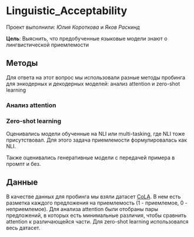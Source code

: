# Linguistic_Acceptability

Проект выполнили: *Юлия Короткова* и *Яков Раскинд*

**Цель**: Выяснить, что предобученные языковые модели знают о лингвистической приемлемости

## Методы

Для ответа на этот вопрос мы использовали разные методы пробинга для энкодерных и декодерных моделей: анализ attention и zero-shot learning

### Анализ attention

### Zero-shot learning

Оценивались модели обученные на NLI или multi-tasking, где NLI тоже присутствовал. Для этого задача приемлемости формулировалась как NLI.

Также оценивались генеративные модели с передачей примера в промпт и без.

## Данные

В качестве данных для пробинга мы взяли датасет [CoLA](https://nyu-mll.github.io/CoLA/). В нем есть разметка каждого предложения на приемлемость (1 - приемлемое, 0 - неприемлемое). Для анализа attention были отобраны пары предложений, в которых есть минимальные различия, чтобы сравнить attention к различающейся части. Для zero-shot learning использовался весь датасет.
